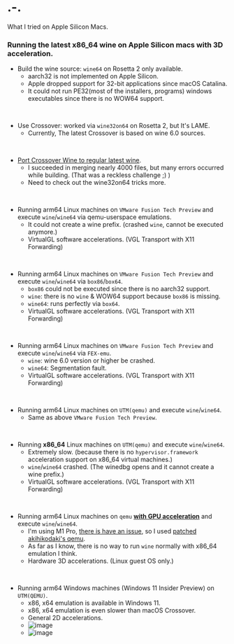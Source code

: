 # .-.
What I tried on Apple Silicon Macs.

### Running the latest x86_64 wine on Apple Silicon macs with 3D acceleration.

* Build the wine source: `wine64` on Rosetta 2 only available.
  - aarch32 is not implemented on Apple Silicon.
  - Apple dropped support for 32-bit applications since macOS Catalina.
  - It could not run PE32(most of the installers, programs) windows executables since there is no WOW64 support.
<br>

* Use Crossover: worked via `wine32on64` on Rosetta 2, but It's LAME.
  - Currently, The latest Crossover is based on wine 6.0 sources.
<br>

* [Port Crossover Wine to regular latest wine](https://github.com/CalicoCheese/wine-cx-port).
  - I succeeded in merging nearly 4000 files, but many errors occurred while building. (That was a reckless challenge ;) )
  - Need to check out the wine32on64 tricks more.
<br>

* Running arm64 Linux machines on `VMware Fusion Tech Preview` and execute `wine`/`wine64` via qemu-userspace emulations.
  - It could not create a wine prefix. (crashed `wine`, cannot be executed anymore.)
  - VirtualGL software accelerations. (VGL Transport with X11 Forwarding)
<br>

* Running arm64 Linux machines on `VMware Fusion Tech Preview` and execute `wine`/`wine64` via `box86`/`box64`.
  - `box86` could not be executed since there is no aarch32 support.
  - `wine`: there is no `wine` & WOW64 support because `box86` is missing.
  - `wine64`: runs perfectly via `box64`.
  - VirtualGL software accelerations. (VGL Transport with X11 Forwarding)
<br>

* Running arm64 Linux machines on `VMware Fusion Tech Preview` and execute `wine`/`wine64` via `FEX-emu`.
  - `wine`: wine 6.0 version or higher be crashed.
  - `wine64`: Segmentation fault.
  - VirtualGL software accelerations. (VGL Transport with X11 Forwarding)
<br>

* Running arm64 Linux machines on `UTM(qemu)` and execute `wine`/`wine64`.
   - Same as above `VMware Fusion Tech Preview`.
<br>

* Running **x86_64** Linux machines on `UTM(qemu)` and execute `wine`/`wine64`.
   - Extremely slow. (because there is no `hypervisor.framework` acceleration support on x86_64 virtual machines.)
   - `wine`/`wine64` crashed. (The winedbg opens and it cannot create a wine prefix.)
   - VirtualGL software accelerations. (VGL Transport with X11 Forwarding)
<br>

* Running arm64 Linux machines on `qemu` [**with GPU acceleration**](https://gist.github.com/akihikodaki/87df4149e7ca87f18dc56807ec5a1bc5) and execute `wine`/`wine64`.
   - I'm using M1 Pro, [there is have an issue](https://gist.github.com/akihikodaki/87df4149e7ca87f18dc56807ec5a1bc5?permalink_comment_id=4064827#gistcomment-4064827), so I used [patched akihikodaki's qemu](https://github.com/hurrhnn/qemu-hvf-patch/commit/8be614e0bb870121ddfbe2620b3e2871e03bb817).
   - As far as I know, there is no way to run `wine` normally with x86_64 emulation I think.
   - Hardware 3D accelerations. (Linux guest OS only.)
<br>

* Running arm64 Windows machines (Windows 11 Insider Preview) on `UTM(QEMU)`.
  - x86, x64 emulation is available in Windows 11.
  - x86, x64 emulation is even slower than macOS Crossover.
  - General 2D accelerations.
  - ![image](https://user-images.githubusercontent.com/40728528/161310330-8e6ae9e9-bdf6-480a-9020-25efdf5b861b.png)
  - ![image](https://user-images.githubusercontent.com/40728528/161308478-b5149675-9404-4848-8b81-838d7b3195d0.png)
<br>
